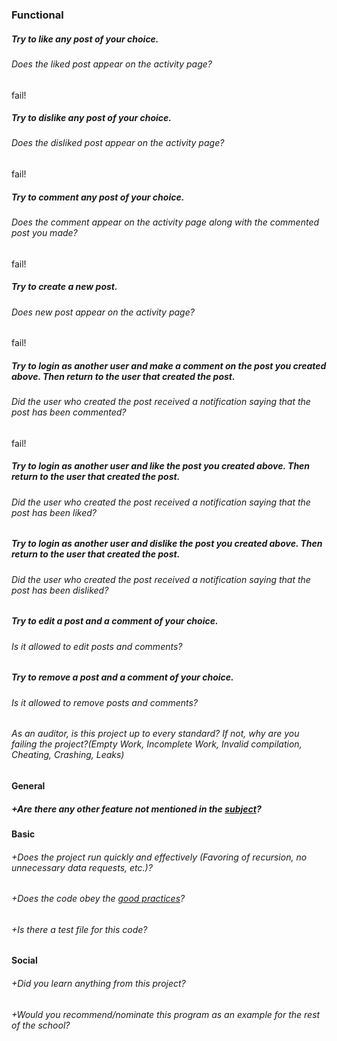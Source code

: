 ### Functional

##### Try to like any post of your choice.

###### Does the liked post appear on the activity page?

fail!

##### Try to dislike any post of your choice.

###### Does the disliked post appear on the activity page?

fail!

##### Try to comment any post of your choice.

###### Does the comment appear on the activity page along with the commented post you made?

fail!

##### Try to create a new post.

###### Does new post appear on the activity page?

fail!

##### Try to login as another user and make a comment on the post you created above. Then return to the user that created the post.

###### Did the user who created the post received a notification saying that the post has been commented?

fail!

##### Try to login as another user and like the post you created above. Then return to the user that created the post.

###### Did the user who created the post received a notification saying that the post has been liked?

##### Try to login as another user and dislike the post you created above. Then return to the user that created the post.

###### Did the user who created the post received a notification saying that the post has been disliked?

##### Try to edit a post and a comment of your choice.

###### Is it allowed to edit posts and comments?

##### Try to remove a post and a comment of your choice.

###### Is it allowed to remove posts and comments?

###### As an auditor, is this project up to every standard? If not, why are you failing the project?(Empty Work, Incomplete Work, Invalid compilation, Cheating, Crashing, Leaks)

#### General

##### +Are there any other feature not mentioned in the [subject](README.md)?

#### Basic

###### +Does the project run quickly and effectively (Favoring of recursion, no unnecessary data requests, etc.)?

###### +Does the code obey the [good practices](../../../good-practices/README.md)?

###### +Is there a test file for this code?

#### Social

###### +Did you learn anything from this project?

###### +Would you recommend/nominate this program as an example for the rest of the school?
